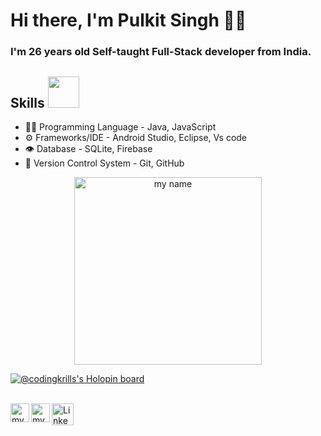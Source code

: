 # Hi there, I'm Pulkit Singh 🙋‍♂️

### I'm 26 years old Self-taught Full-Stack developer from India.

## Skills <img src="https://github.com/CodingKrills/CodingKrills/blob/master/assets/micacalala-michi.gif" width="50">

- 👨‍💻 Programming Language - Java, JavaScript
- ⚙️ Frameworks/IDE - Android Studio, Eclipse, Vs code
- 👁️ Database - SQLite, Firebase
- 💽 Version Control System - Git, GitHub

<p align="center">
  <img align="centre" alt=" my name" width="300px" src="https://github.com/CodingKrills/CodingKrills/blob/master/assets/me.png" />
</p>

[![@codingkrills's Holopin board](https://holopin.io/api/user/board?user=codingkrills)](https://holopin.io/@codingkrills)

<br/>
<a href="./assets/social-media-gifs/facebook.gif">
  <img align="left" alt="my name | Twitter" width="30px" src="https://github.com/CodingKrills/CodingKrills/blob/master/assets/social-media/facebook.png" />
</a>
<a href="https://twitter.com/">
  <img align="left" alt=" my name | Twitter" width="30px" src="https://github.com/CodingKrills/CodingKrills/blob/master/assets/social-media/linkedin.png" />
</a>
<a href="https://www.linkedin.com/in/">
  <img align="left" alt="Linkedin" width="35px" src="https://github.com/CodingKrills/CodingKrills/blob/master/assets/social-media/codepen.png" />
</a>
<br />
